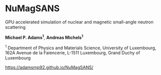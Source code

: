 # NuMagSANS
GPU accelerated simulation of nuclear and magnetic small-angle neutron scattering

**Michael P. Adams<sup>1</sup>**, **Andreas Michels<sup>1</sup>**

<sup>1</sup> Department of Physics and Materials Science, University of Luxembourg, 162A Avenue de la Faiencerie, L-1511 Luxembourg, Grand Duchy of Luxembourg



https://adamsmp92.github.io/NuMagSANS/
